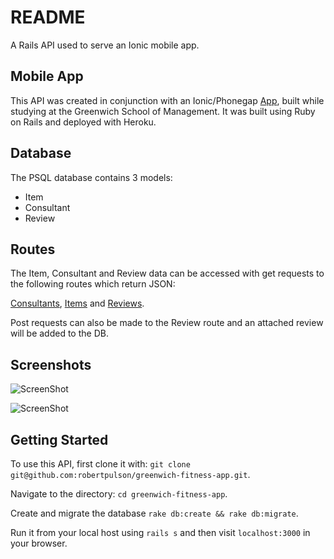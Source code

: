 # README
A Rails API used to serve an Ionic mobile app.

## Mobile App
This API was created in conjunction with an Ionic/Phonegap [App](https://github.com/robertpulson/greenwich-fitness-app), built while studying at the Greenwich School of Management. It was built using Ruby on Rails and deployed with Heroku.

## Database
The PSQL database contains 3 models:

* Item
* Consultant
* Review

## Routes
The Item, Consultant and Review data can be accessed with get requests to the following routes which return JSON:

[Consultants](https://greenwich-fitness-api.herokuapp.com/api/consultants), [Items](https://greenwich-fitness-api.herokuapp.com/api/items) and [Reviews](https://greenwich-fitness-api.herokuapp.com/api/reviews).

Post requests can also be made to the Review route and an attached review will be added to the DB.

## Screenshots
![ScreenShot](https://github.com/robertpulson/mobile_cw_api/blob/master/screenshots/Screen%20Shot%202015-09-15%20at%2000.09.53.png)

![ScreenShot](https://github.com/robertpulson/mobile_cw_api/blob/master/screenshots/Screen%20Shot%202015-09-15%20at%2000.11.06.png)

## Getting Started

To use this API, first clone it with: `git clone git@github.com:robertpulson/greenwich-fitness-app.git`.

Navigate to the directory: `cd greenwich-fitness-app`.

Create and migrate the database `rake db:create && rake db:migrate`.

Run it from your local host using `rails s` and then visit `localhost:3000` in your browser.

